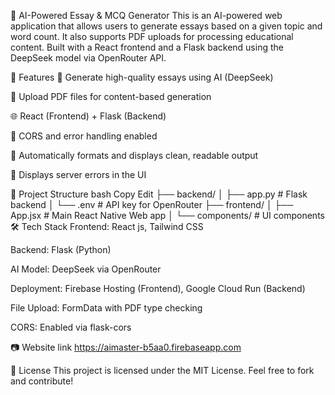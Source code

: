📝 AI-Powered Essay & MCQ Generator
This is an AI-powered web application that allows users to generate essays based on a given topic and word count. It also supports PDF uploads for processing educational content. Built with a React frontend and a Flask backend using the DeepSeek model via OpenRouter API.

🚀 Features
🧠 Generate high-quality essays using AI (DeepSeek)

📄 Upload PDF files for content-based generation

🌐 React (Frontend) + Flask (Backend)

🔐 CORS and error handling enabled

🧼 Automatically formats and displays clean, readable output

💬 Displays server errors in the UI

📁 Project Structure
bash
Copy
Edit
├── backend/
│   ├── app.py              # Flask backend
│   └── .env                # API key for OpenRouter
├── frontend/
│   ├── App.jsx             # Main React Native Web app
│   └── components/         # UI components
🛠️ Tech Stack
Frontend: React js, Tailwind CSS

Backend: Flask (Python)

AI Model: DeepSeek via OpenRouter

Deployment: Firebase Hosting (Frontend), Google Cloud Run (Backend)

File Upload: FormData with PDF type checking

CORS: Enabled via flask-cors

📷 Website link
https://aimaster-b5aa0.firebaseapp.com

📄 License
This project is licensed under the MIT License. Feel free to fork and contribute!
